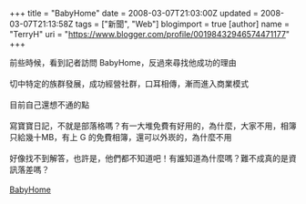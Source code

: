 +++
title = "BabyHome"
date = 2008-03-07T21:03:00Z
updated = 2008-03-07T21:13:58Z
tags = ["新聞", "Web"]
blogimport = true 
[author]
	name = "TerryH"
	uri = "https://www.blogger.com/profile/00198432946574471177"
+++

前些時候，看到記者訪問 BabyHome，反過來尋找他成功的理由<br /><br />切中特定的族群發展，成功經營社群，口耳相傳，漸而進入商業模式<br /><br />目前自己還想不通的點<br /><br />寫寶寶日記，不就是部落格嗎？有一大堆免費有好用的，為什麼，大家不用，相簿只給幾十MB，有上 G 的免費相簿，還可以外崁的，為什麼不用<br /><br />好像找不到解答，也許是，他們都不知道吧！有誰知道為什麼嗎？難不成真的是資訊落差嗎？<br /><br /><a href="http://www.babyhome.com.tw/">BabyHome</a>
